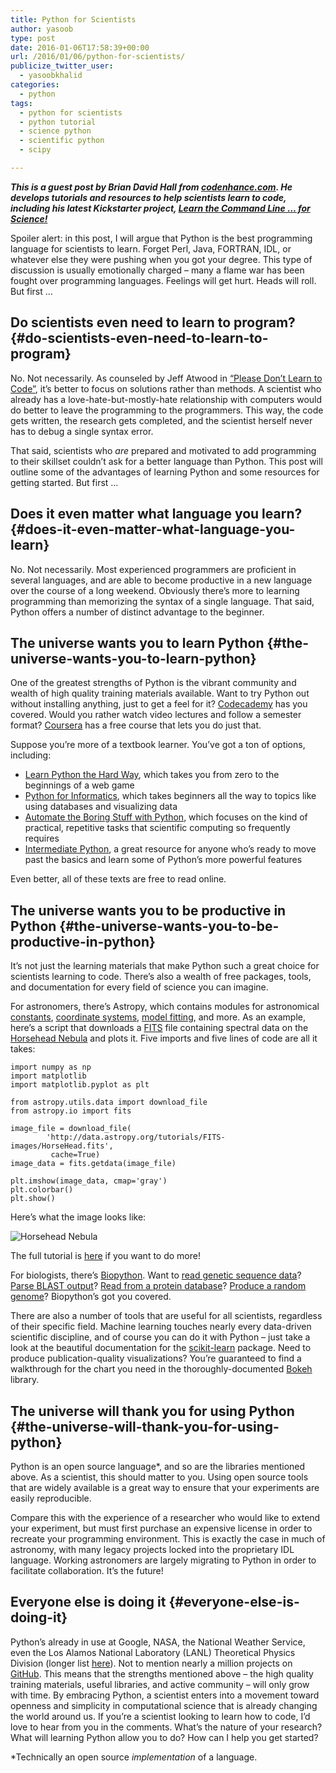 ```yaml
---
title: Python for Scientists
author: yasoob
type: post
date: 2016-01-06T17:58:39+00:00
url: /2016/01/06/python-for-scientists/
publicize_twitter_user:
  - yasoobkhalid
categories:
  - python
tags:
  - python for scientists
  - python tutorial
  - science python
  - scientific python
  - scipy

---
```

_**This is a guest post by Brian David Hall from [codenhance.com][1]. He develops tutorials and resources to help scientists learn to code, including his latest Kickstarter project, [Learn the Command Line &#8230; for Science!][2]**_

Spoiler alert: in this post, I will argue that Python is the best programming language for scientists to learn. Forget Perl, Java, FORTRAN, IDL, or whatever else they were pushing when you got your degree. This type of discussion is usually emotionally charged – many a flame war has been fought over programming languages. Feelings will get hurt. Heads will roll. But first …

## Do scientists even need to learn to program? {#do-scientists-even-need-to-learn-to-program}

No. Not necessarily. As counseled by Jeff Atwood in [“Please Don’t Learn to Code”][3], it’s better to focus on solutions rather than methods. A scientist who already has a love-hate-but-mostly-hate relationship with computers would do better to leave the programming to the programmers. This way, the code gets written, the research gets completed, and the scientist herself never has to debug a single syntax error.

That said, scientists who _are_ prepared and motivated to add programming to their skillset couldn’t ask for a better language than Python. This post will outline some of the advantages of learning Python and some resources for getting started. But first …

## Does it even matter what language you learn? {#does-it-even-matter-what-language-you-learn}

No. Not necessarily. Most experienced programmers are proficient in several languages, and are able to become productive in a new language over the course of a long weekend. Obviously there’s more to learning programming than memorizing the syntax of a single language. That said, Python offers a number of distinct advantage to the beginner.

## The universe wants you to learn Python {#the-universe-wants-you-to-learn-python}

One of the greatest strengths of Python is the vibrant community and wealth of high quality training materials available. Want to try Python out without installing anything, just to get a feel for it? [Codecademy][4] has you covered. Would you rather watch video lectures and follow a semester format? [Coursera][5] has a free course that lets you do just that.

Suppose you’re more of a textbook learner. You’ve got a ton of options, including:

  * [Learn Python the Hard Way][6], which takes you from zero to the beginnings of a web game
  * [Python for Informatics][7], which takes beginners all the way to topics like using databases and visualizing data
  * [Automate the Boring Stuff with Python][8], which focuses on the kind of practical, repetitive tasks that scientific computing so frequently requires
  * [Intermediate Python][9], a great resource for anyone who’s ready to move past the basics and learn some of Python’s more powerful features

Even better, all of these texts are free to read online.

## The universe wants you to be productive in Python {#the-universe-wants-you-to-be-productive-in-python}

It’s not just the learning materials that make Python such a great choice for scientists learning to code. There’s also a wealth of free packages, tools, and documentation for every field of science you can imagine.

For astronomers, there’s Astropy, which contains modules for astronomical [constants][10], [coordinate systems][11], [model fitting][12], and more. As an example, here’s a script that downloads a [FITS][13] file containing spectral data on the [Horsehead Nebula][14] and plots it. Five imports and five lines of code are all it takes:

```
import numpy as np
import matplotlib
import matplotlib.pyplot as plt

from astropy.utils.data import download_file
from astropy.io import fits

image_file = download_file(
        'http://data.astropy.org/tutorials/FITS-images/HorseHead.fits', 
         cache=True)
image_data = fits.getdata(image_file)

plt.imshow(image_data, cmap='gray')
plt.colorbar()
plt.show()
```

Here’s what the image looks like:

![Horsehead Nebula](/wp-content/uploads/2016/08/horsehead_nebula.png)

The full tutorial is [here][15] if you want to do more!

For biologists, there’s [Biopython][16]. Want to [read genetic sequence data][17]? [Parse BLAST output][18]? [Read from a protein database][19]? [Produce a random genome][20]? Biopython’s got you covered.

There are also a number of tools that are useful for all scientists, regardless of their specific field. Machine learning touches nearly every data-driven scientific discipline, and of course you can do it with Python – just take a look at the beautiful documentation for the [scikit-learn][20] package. Need to produce publication-quality visualizations? You’re guaranteed to find a walkthrough for the chart you need in the thoroughly-documented [Bokeh][21] library.

## The universe will thank you for using Python {#the-universe-will-thank-you-for-using-python}

Python is an open source language*, and so are the libraries mentioned above. As a scientist, this should matter to you. Using open source tools that are widely available is a great way to ensure that your experiments are easily reproducible.

Compare this with the experience of a researcher who would like to extend your experiment, but must first purchase an expensive license in order to recreate your programming environment. This is exactly the case in much of astronomy, with many legacy projects locked into the proprietary IDL language. Working astronomers are largely migrating to Python in order to facilitate collaboration. It’s the future!

## Everyone else is doing it {#everyone-else-is-doing-it}

Python’s already in use at Google, NASA, the National Weather Service, even the Los Alamos National Laboratory (LANL) Theoretical Physics Division (longer list [here][22]). Not to mention nearly a million projects on [GitHub][23]. This means that the strengths mentioned above – the high quality training materials, useful libraries, and active community – will only grow with time. By embracing Python, a scientist enters into a movement toward openness and simplicity in computational science that is already changing the world around us. If you’re a scientist looking to learn how to code, I’d love to hear from you in the comments. What’s the nature of your research? What will learning Python allow you to do? How can I help you get started?

*Technically an open source _implementation_ of a language.

 [1]: http://codenhance.com
 [2]: http://kck.st/1R7BOIn
 [3]: http://blog.codinghorror.com/please-dont-learn-to-code/
 [4]: https://www.codecademy.com/learn/python
 [5]: https://www.coursera.org/learn/python
 [6]: http://learnpythonthehardway.org/
 [7]: http://pythonlearn.com/book.php
 [8]: https://automatetheboringstuff.com/
 [9]: http://book.pythontips.com/en/latest/
 [10]: http://docs.astropy.org/en/stable/constants/index.html
 [11]: http://docs.astropy.org/en/stable/coordinates/index.html
 [12]: http://docs.astropy.org/en/stable/modeling/index.html
 [13]: https://en.wikipedia.org/wiki/FITS
 [14]: https://en.wikipedia.org/wiki/Horsehead_Nebula
 [15]: http://www.astropy.org/astropy-tutorials/FITS-images.html
 [16]: http://biopython.org/wiki/Biopython
 [17]: http://biopython.org/DIST/docs/tutorial/Tutorial.html#htoc48
 [18]: http://biopython.org/DIST/docs/tutorial/Tutorial.html#htoc85
 [19]: http://biopython.org/DIST/docs/tutorial/Tutorial.html#htoc135
 [20]: http://biopython.org/DIST/docs/tutorial/Tutorial.html#htoc281
 [21]: http://bokeh.pydata.org/en/latest/
 [22]: https://wiki.python.org/moin/OrganizationsUsingPython
 [23]: https://github.com/search?utf8=%E2%9C%93&q=language%3APython&type=Repositories&ref=advsearch&l=Python&l=